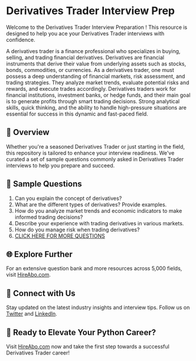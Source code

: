 # Derivatives Trader Interview Prep

Welcome to the Derivatives Trader Interview Preparation ! This resource is designed to help you ace your Derivatives Trader interviews with confidence.

A derivatives trader is a finance professional who specializes in buying, selling, and trading financial derivatives. Derivatives are financial instruments that derive their value from underlying assets such as stocks, bonds, commodities, or currencies. As a derivatives trader, one must possess a deep understanding of financial markets, risk assessment, and trading strategies. They analyze market trends, evaluate potential risks and rewards, and execute trades accordingly. Derivatives traders work for financial institutions, investment banks, or hedge funds, and their main goal is to generate profits through smart trading decisions. Strong analytical skills, quick thinking, and the ability to handle high-pressure situations are essential for success in this dynamic and fast-paced field.

## 🚀 Overview

Whether you're a seasoned Derivatives Trader or just starting in the field, this repository is tailored to enhance your interview readiness. We've curated a set of sample questions commonly asked in Derivatives Trader interviews to help you prepare and succeed.

## 📝 Sample Questions

1. Can you explain the concept of derivatives?
2. What are the different types of derivatives? Provide examples.
3. How do you analyze market trends and economic indicators to make informed trading decisions?
4. Describe your experience with trading derivatives in various markets.
5. How do you manage risk when trading derivatives?
6. [CLICK HERE FOR MORE QUESTIONS](https://hireabo.com/job/1_2_23/Derivatives%20Trader)

## 🌐 Explore Further

For an extensive question bank and more resources across 5,000 fields, visit [HireAbo.com](https://www.hireabo.com).

## 📱 Connect with Us

Stay updated on the latest industry insights and interview tips. Follow us on [Twitter](https://twitter.com/hireabo) and [LinkedIn](https://www.linkedin.com/in/hire-abo-3609972a8/).

## 🚀 Ready to Elevate Your Python Career?

Visit [HireAbo.com](https://www.hireabo.com) now and take the first step towards a successful Derivatives Trader career!